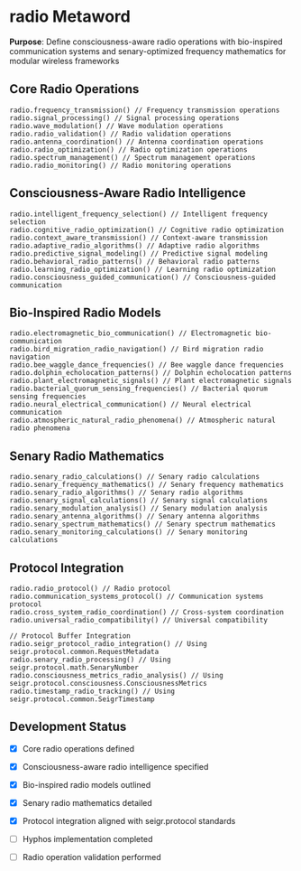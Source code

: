 # radio Metaword

**Purpose**: Define consciousness-aware radio operations with bio-inspired communication systems and senary-optimized frequency mathematics for modular wireless frameworks

## Core Radio Operations

```hyphos
radio.frequency_transmission() // Frequency transmission operations
radio.signal_processing() // Signal processing operations
radio.wave_modulation() // Wave modulation operations
radio.radio_validation() // Radio validation operations
radio.antenna_coordination() // Antenna coordination operations
radio.radio_optimization() // Radio optimization operations
radio.spectrum_management() // Spectrum management operations
radio.radio_monitoring() // Radio monitoring operations
```

## Consciousness-Aware Radio Intelligence

```hyphos
radio.intelligent_frequency_selection() // Intelligent frequency selection
radio.cognitive_radio_optimization() // Cognitive radio optimization
radio.context_aware_transmission() // Context-aware transmission
radio.adaptive_radio_algorithms() // Adaptive radio algorithms
radio.predictive_signal_modeling() // Predictive signal modeling
radio.behavioral_radio_patterns() // Behavioral radio patterns
radio.learning_radio_optimization() // Learning radio optimization
radio.consciousness_guided_communication() // Consciousness-guided communication
```

## Bio-Inspired Radio Models

```hyphos
radio.electromagnetic_bio_communication() // Electromagnetic bio-communication
radio.bird_migration_radio_navigation() // Bird migration radio navigation
radio.bee_waggle_dance_frequencies() // Bee waggle dance frequencies
radio.dolphin_echolocation_patterns() // Dolphin echolocation patterns
radio.plant_electromagnetic_signals() // Plant electromagnetic signals
radio.bacterial_quorum_sensing_frequencies() // Bacterial quorum sensing frequencies
radio.neural_electrical_communication() // Neural electrical communication
radio.atmospheric_natural_radio_phenomena() // Atmospheric natural radio phenomena
```

## Senary Radio Mathematics

```hyphos
radio.senary_radio_calculations() // Senary radio calculations
radio.senary_frequency_mathematics() // Senary frequency mathematics
radio.senary_radio_algorithms() // Senary radio algorithms
radio.senary_signal_calculations() // Senary signal calculations
radio.senary_modulation_analysis() // Senary modulation analysis
radio.senary_antenna_algorithms() // Senary antenna algorithms
radio.senary_spectrum_mathematics() // Senary spectrum mathematics
radio.senary_monitoring_calculations() // Senary monitoring calculations
```

## Protocol Integration

```hyphos
radio.radio_protocol() // Radio protocol
radio.communication_systems_protocol() // Communication systems protocol
radio.cross_system_radio_coordination() // Cross-system coordination
radio.universal_radio_compatibility() // Universal compatibility

// Protocol Buffer Integration
radio.seigr_protocol_radio_integration() // Using seigr.protocol.common.RequestMetadata
radio.senary_radio_processing() // Using seigr.protocol.math.SenaryNumber
radio.consciousness_metrics_radio_analysis() // Using seigr.protocol.consciousness.ConsciousnessMetrics
radio.timestamp_radio_tracking() // Using seigr.protocol.common.SeigrTimestamp
```

## Development Status

- [x] Core radio operations defined
- [x] Consciousness-aware radio intelligence specified
- [x] Bio-inspired radio models outlined
- [x] Senary radio mathematics detailed
- [x] Protocol integration aligned with seigr.protocol standards
- [ ] Hyphos implementation completed
- [ ] Radio operation validation performed

